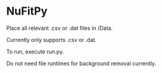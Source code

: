 # NuFitPy

Place all relevant .csv or .dat files in /Data.

Currently only supports .csv or .dat.

To run, execute run.py.

Do not need file runtimes for background removal currently.
